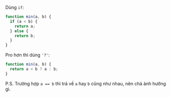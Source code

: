 Dùng `if`:

```js
function min(a, b) {
  if (a < b) {
    return a;
  } else {
    return b;
  }
}
```

Pro hơn thì dùng `'?'`:

```js
function min(a, b) {
  return a < b ? a : b;
}
```

P.S. Trường hợp `a == b` thì trả về `a` hay `b` cũng như nhau, nên chả ảnh hưởng gì.
